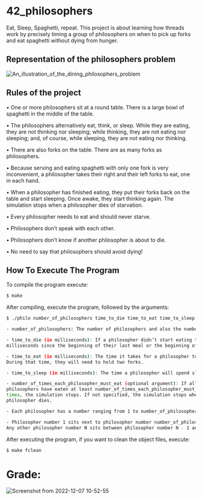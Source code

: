 # 42_philosophers

Eat, Sleep, Spaghetti, repeat. This project is about learning how threads work by precisely timing a group of 
philosophers on when to pick up forks and eat spaghetti without dying from hunger.

## Representation of the philosophers problem
![An_illustration_of_the_dining_philosophers_problem](https://github.com/t-pereira06/42_philosophers/assets/118270669/b6a00195-734b-4fcd-8de4-9b6ad762a964)


## Rules of the project
• One or more philosophers sit at a round table.
There is a large bowl of spaghetti in the middle of the table.

• The philosophers alternatively eat, think, or sleep.
While they are eating, they are not thinking nor sleeping;
while thinking, they are not eating nor sleeping;
and, of course, while sleeping, they are not eating nor thinking.

• There are also forks on the table. There are as many forks as philosophers.

• Because serving and eating spaghetti with only one fork is very inconvenient, a
philosopher takes their right and their left forks to eat, one in each hand.

• When a philosopher has finished eating, they put their forks back on the table and
start sleeping. Once awake, they start thinking again. The simulation stops when
a philosopher dies of starvation.

• Every philosopher needs to eat and should never starve.

• Philosophers don’t speak with each other.

• Philosophers don’t know if another philosopher is about to die.

• No need to say that philosophers should avoid dying!

## How To Execute The Program
To compile the program execute:
```bash
$ make
```
After compiling, execute the program, followed by the arguments:
```bash
$ ./philo number_of_philosophers time_to_die time_to_eat time_to_sleep [number_of_times_each_philosopher_must_eat]

- number_of_philosophers: The number of philosophers and also the number of forks.

- time_to_die (in milliseconds): If a philosopher didn’t start eating time_to_die
milliseconds since the beginning of their last meal or the beginning of the simulation, they die.

- time_to_eat (in milliseconds): The time it takes for a philosopher to eat. 
During that time, they will need to hold two forks.

- time_to_sleep (in milliseconds): The time a philosopher will spend sleeping.

- number_of_times_each_philosopher_must_eat (optional argument): If all
philosophers have eaten at least number_of_times_each_philosopher_must_eat
times, the simulation stops. If not specified, the simulation stops when a
philosopher dies.

- Each philosopher has a number ranging from 1 to number_of_philosophers.

- Philosopher number 1 sits next to philosopher number number_of_philosophers.
Any other philosopher number N sits between philosopher number N - 1 and philosopher number N + 1
```
After executing the program, if you want to clean the object files, execute:
```bash
$ make fclean
```

# Grade:
![Screenshot from 2022-12-07 10-52-55](https://github.com/t-pereira06/42_philosophers/assets/118270669/9c8a1d0e-9f99-4781-b2d1-3a4c1e586324)

